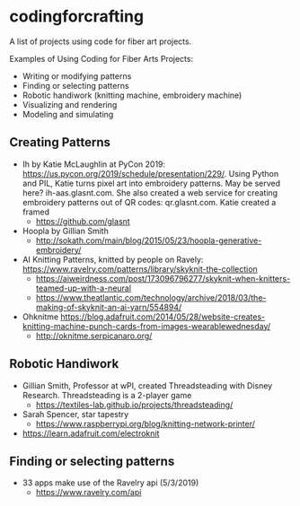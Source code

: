 # codingforcrafting
A list of projects using code for fiber art projects.

Examples of Using Coding for Fiber Arts Projects:
* Writing or modifying patterns
* Finding or selecting patterns
* Robotic handiwork (knitting machine, embroidery machine)
* Visualizing and rendering
* Modeling and simulating
  

## Creating Patterns
* Ih by Katie McLaughlin at PyCon 2019: https://us.pycon.org/2019/schedule/presentation/229/. Using Python and PIL, Katie turns pixel art into embroidery patterns. May be served here? ih-aas.glasnt.com. She also created a web service for creating embroidery patterns out of QR codes: qr.glasnt.com. Katie created a framed
  * https://github.com/glasnt
* Hoopla by Gillian Smith
  * http://sokath.com/main/blog/2015/05/23/hoopla-generative-embroidery/
* AI Knitting Patterns, knitted by people on Ravely: https://www.ravelry.com/patterns/library/skyknit-the-collection
  * https://aiweirdness.com/post/173096796277/skyknit-when-knitters-teamed-up-with-a-neural
  * https://www.theatlantic.com/technology/archive/2018/03/the-making-of-skyknit-an-ai-yarn/554894/
* Ohknitme https://blog.adafruit.com/2014/05/28/website-creates-knitting-machine-punch-cards-from-images-wearablewednesday/
  * http://oknitme.serpicanaro.org/

## Robotic Handiwork
* Gillian Smith, Professor at wPI, created Threadsteading with Disney Research. Threadsteading is a 2-player game
  * https://textiles-lab.github.io/projects/threadsteading/
* Sarah Spencer, star tapestry
  * https://www.raspberrypi.org/blog/knitting-network-printer/
* https://learn.adafruit.com/electroknit

## Finding or selecting patterns
* 33 apps make use of the Ravelry api (5/3/2019)
  * https://www.ravelry.com/api
